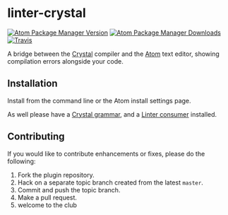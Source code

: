linter-crystal
==============
[![Atom Package Manager Version](https://img.shields.io/apm/v/linter-crystal.svg?maxAge=2592000?style=flat-square)](https://atom.io/packages/linter-crystal)
[![Atom Package Manager Downloads](https://img.shields.io/apm/dm/linter-crystal.svg?maxAge=2592000?style=flat-square)](https://atom.io/packages/linter-crystal)
[![Travis](https://img.shields.io/travis/atom-crystal/linter-crystal/master.svg?maxAge=2592000?style=flat-square)](https://travis-ci.org/atom-crystal/linter-crystal)

A bridge between the [Crystal](http://crystal-lang.org/) compiler and the [Atom](https://atom.io/) text editor, showing compilation errors alongside your code.

## Installation

Install from the command line or the Atom install settings page.

As well please have a [Crystal grammar](https://atom.io/packages/language-crystal-actual), and a [Linter consumer](http://atomlinter.github.io/#consumers) installed.

## Contributing
If you would like to contribute enhancements or fixes, please do the following:

1. Fork the plugin repository.
1. Hack on a separate topic branch created from the latest `master`.
1. Commit and push the topic branch.
1. Make a pull request.
1. welcome to the club
